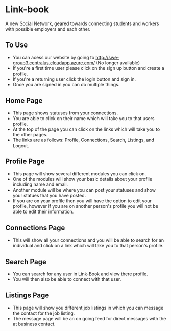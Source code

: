 # Link-book
A new Social Network, geared towards connecting students and workers with possible employers and each other.

## To Use
- You can acess our website by going to http://swe-group3.centralus.cloudapp.azure.com/ (No longer available)
- If you're a first time user please click on the sign up button and create a profile.
- If you're a returning user click the login button and sign in.
- Once you are signed in you can do multiple things.
## Home Page
- This page shows statuses from your connections.
- You are able to click on their name which will take you to that users profile.
- At the top of the page you can click on the links which will take you to the other pages.
- The links are as follows: Profile, Connections, Search, Listings, and Logout.

## Profile Page
- This page will show several different modules you can click on.
- One of the modules will show your basic details about your profile including name and email.
- Another module will be where you can post your statuses and show your statues that you have posted.
- If you are on your profile then you will have the option to edit your profile, however if you are on another person's profile you will not be able to edit their information.

## Connections Page
- This will show all your connections and you will be able to search for an individual and click on a link which will take you to that person's profile.

## Search Page
- You can search for any user in Link-Book and view there profile.
- You will then also be able to connect with that user.

## Listings Page
- This page will show you different job listings in which you can message the contact for the job listing.
- The message page will be an on going feed for direct messages with the at business contact.
